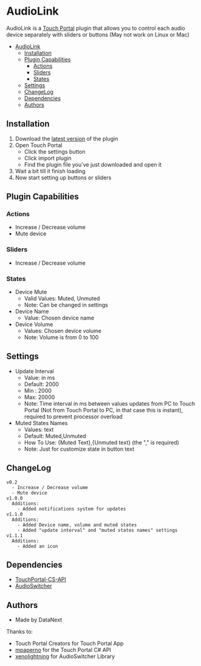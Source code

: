 # AudioLink
AudioLink is a [Touch Portal](https://www.touch-portal.com) plugin that allows you to control each audio device separately with sliders or buttons
(May not work on Linux or Mac)


- [AudioLink](#AudioLink)
  - [Installation](#installation) 
  - [Plugin Capabilities](#plugin-capabilities)
    - [Actions](#actions)
    - [Sliders](#sliders)
    - [States](#states)
  - [Settings](#settings)
  - [ChangeLog](#changelog)
  - [Dependencies](#dependencies)
  - [Authors](#authors)

## Installation
1. Download the [latest version](https://github.com/DataNext27/TouchPortal_AudioLink/releases/tag/1.1.0) of the plugin
2. Open Touch Portal
   - Click the settings button
   - Click import plugin
   - Find the plugin file you've just downloaded and open it
3. Wait a bit till it finish loading
4. Now start setting up buttons or sliders


## Plugin Capabilities
### Actions
 - Increase / Decrease volume
 - Mute device

### Sliders
 - Increase / Decrease volume
   
### States
 - Device Mute
   - Valid Values: Muted, Unmuted
   - Note: Can be changed in settings
 - Device Name
   - Value: Chosen device name 
 - Device Volume
   - Values: Chosen device volume
   - Note: Volume is from 0 to 100

## Settings
 - Update Interval
   - Value: in ms
   - Default: 2000
   - Min : 2000
   - Max: 20000
   - Note: Time interval in ms between values updates from PC to Touch Portal (Not from Touch Portal to PC, in that case this is instant), required to prevent processor overload
 - Muted States Names
   - Values: text
   - Default: Muted,Unmuted
   - How To Use: {Muted Text},{Unmuted text} (the "," is required)
   - Note: Just for customize state in button text

## ChangeLog
```
v0.2
  - Increase / Decrease volume
  - Mute device
v1.0.0
  Additions:
    - Added notifications system for updates
v1.1.0
  Additions:
    - Added Device name, volume and muted states
    - Added "update interval" and "muted states names" settings
v1.1.1
  Additions:
    - Added an icon
```

## Dependencies
 - [TouchPortal-CS-API](https://github.com/mpaperno/TouchPortal-CS-API)
 - [AudioSwitcher](https://github.com/xenolightning/AudioSwitcher)

## Authors
 - Made by DataNext

Thanks to:
 - Touch Portal Creators for Touch Portal App
 - [mpaperno](https://github.com/mpaperno) for the Touch Portal C# API
 - [xenolightning](https://github.com/xenolightning) for AudioSwitcher Library
